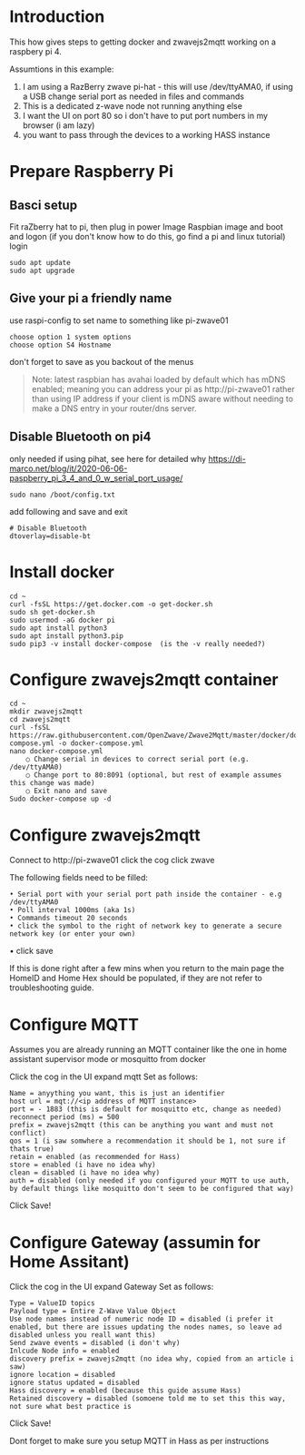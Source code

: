 # Introduction
This how gives steps to getting docker and zwavejs2mqtt working on a raspbery pi 4.

Assumtions in this example:
1. I am using a RazBerry zwave pi-hat - this will use /dev/ttyAMA0, if using a USB change serial port as needed in files and commands
2. This is a dedicated z-wave node not running anything else
3. I want the UI on port 80 so i don't have to put port numbers in my browser (i am lazy)
4. you want to pass through the devices to a working HASS instance

# Prepare Raspberry Pi
## Basci setup
Fit raZberry hat to pi, then plug in power
Image Raspbian image and boot and logon (if you don't know how to do this, go find a pi and linux tutorial)
login

	sudo apt update
	sudo apt upgrade

## Give your pi a friendly name
use raspi-config to set name to something like pi-zwave01

 	choose option 1 system options
 	choose option S4 Hostname
don't forget to save as you backout of the menus
> Note: latest raspbian has avahai loaded by default which has mDNS enabled; meaning you can address your pi as http://pi-zwave01 rather than using IP address if your client is mDNS aware without needing to make a DNS entry in your router/dns server.  

## Disable Bluetooth on pi4
 only needed if using pihat, see here for detailed why https://di-marco.net/blog/it/2020-06-06-paspberry_pi_3_4_and_0_w_serial_port_usage/
 
 	sudo nano /boot/config.txt
 
 add following and save and exit
 
	# Disable Bluetooth
	dtoverlay=disable-bt
	
# Install docker
	cd ~
 	curl -fsSL https://get.docker.com -o get-docker.sh
 	sudo sh get-docker.sh
 	sudo usermod -aG docker pi
 	sudo apt install python3 
 	sudo apt install python3.pip
 	sudo pip3 -v install docker-compose  (is the -v really needed?)

# Configure zwavejs2mqtt container

	cd ~
 	mkdir zwavejs2mqtt
	cd zwavejs2mqtt
	curl -fsSL https://raw.githubusercontent.com/OpenZwave/Zwave2Mqtt/master/docker/docker-compose.yml -o docker-compose.yml
	nano docker-compose.yml
		○ Change serial in devices to correct serial port (e.g. /dev/ttyAMA0)
		○ Change port to 80:8091 (optional, but rest of example assumes this change was made)
		○ Exit nano and save
	Sudo docker-compose up -d
	
# Configure zwavejs2mqtt
Connect to http://pi-zwave01
click the cog 
click zwave

The following fields need to be filled:

	• Serial port with your serial port path inside the container - e.g /dev/ttyAMA0
	• Poll interval 1000ms (aka 1s)
	• Commands timeout 20 seconds
	• click the symbol to the right of network key to generate a secure network key (or enter your own)
  • click save

If this is done right after a few mins when you return to the main page the HomeID and Home Hex should be populated, if they are not refer to troubleshooting guide.

# Configure MQTT
Assumes you are already running an MQTT container like the one in home assistant supervisor mode or mosquitto from docker

Click the cog in the UI
expand mqtt
Set as follows:

	Name = anyything you want, this is just an identifier
	host url = mqt://<ip address of MQTT instance>
	port = - 1883 (this is default for mosquitto etc, change as needed)
	reconnect period (ms) = 500
	prefix = zwavejs2mqtt (this can be anything you want and must not conflict)
	qos = 1 (i saw somwhere a recommendation it should be 1, not sure if thats true)
	retain = enabled (as recommended for Hass)
	store = enabled (i have no idea why)
	clean = disabled (i have no idea why)
	auth = disabled (only needed if you configured your MQTT to use auth, by default things like mosquitto don't seem to be configured that way)
Click Save!

# Configure Gateway (assumin for Home Assitant)
Click the cog in the UI
expand Gateway
Set as follows:

	Type = ValueID topics
	Payload type = Entire Z-Wave Value Object
	Use node names instead of numeric node ID = disabled (i prefer it enabled, but there are issues updating the nodes names, so leave ad disabled unless you reall want this)
	Send zwave events = disabled (i don't why)
	Inlcude Node info = enabled
	discovery prefix = zwavejs2mqtt (no idea why, copied from an article i saw)
	ignore location = disabled
	ignore status updated = disabled 
	Hass discovery = enabled (because this guide assume Hass)
	Retained discovery = disabled (somoene told me to set this this way, not sure what best practice is
Click Save!

Dont forget to make sure you setup MQTT in Hass as per instructions
